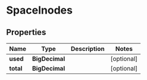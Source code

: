 

# SpaceInodes


## Properties

Name | Type | Description | Notes
------------ | ------------- | ------------- | -------------
**used** | **BigDecimal** |  |  [optional]
**total** | **BigDecimal** |  |  [optional]



